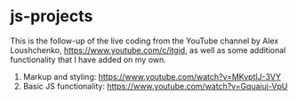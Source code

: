 # js-projects
This is the follow-up of the live coding from the YouTube channel by Alex Loushchenko, https://www.youtube.com/c/itgid, as well as some additional functionality that I have added on my own.

1. Markup and styling: https://www.youtube.com/watch?v=MKvptlJ-3VY
2. Basic JS functionality: https://www.youtube.com/watch?v=Gquaiuj-VpU
